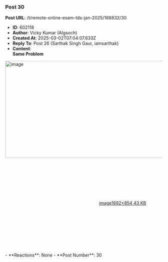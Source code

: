 ### Post 30
**Post URL**: /t/remote-online-exam-tds-jan-2025/168832/30
- **ID**: 602118
- **Author**: Vicky Kumar (Algsoch)
- **Created At**: 2025-03-02T07:04:07.633Z
- **Reply To**: Post 26 (Sarthak Singh Gaur, iamsarthak)
- **Content**:  
  <strong>Same Problem</strong><br>
<div class="lightbox-wrapper"><a class="lightbox" href="https://europe1.discourse-cdn.com/flex013/uploads/iitm/original/3X/7/7/777fa2586464a7f2855ffcc06392da01aace90ec.png" data-download-href="/uploads/short-url/h38gYV58bXT2FzTdgMh3brnFXkw.png?dl=1" title="image" rel="noopener nofollow ugc"><img src="https://europe1.discourse-cdn.com/flex013/uploads/iitm/optimized/3X/7/7/777fa2586464a7f2855ffcc06392da01aace90ec_2_690x311.png" alt="image" data-base62-sha1="h38gYV58bXT2FzTdgMh3brnFXkw" width="690" height="311" srcset="https://europe1.discourse-cdn.com/flex013/uploads/iitm/optimized/3X/7/7/777fa2586464a7f2855ffcc06392da01aace90ec_2_690x311.png, https://europe1.discourse-cdn.com/flex013/uploads/iitm/optimized/3X/7/7/777fa2586464a7f2855ffcc06392da01aace90ec_2_1035x466.png 1.5x, https://europe1.discourse-cdn.com/flex013/uploads/iitm/optimized/3X/7/7/777fa2586464a7f2855ffcc06392da01aace90ec_2_1380x622.png 2x" data-dominant-color="EEE6E7"><div class="meta"><svg class="fa d-icon d-icon-far-image svg-icon" aria-hidden="true"><use href="#far-image"></use></svg><span class="filename">image</span><span class="informations">1892×854 43 KB</span><svg class="fa d-icon d-icon-discourse-expand svg-icon" aria-hidden="true"><use href="#discourse-expand"></use></svg></div></a></div>
- **Reactions**: None
- **Post Number**: 30

